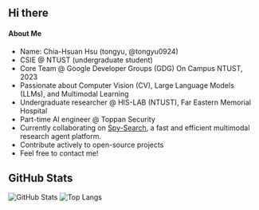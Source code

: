 ## Hi there 
#### About Me
- Name: Chia-Hsuan Hsu (tongyu, @tongyu0924)  
- CSIE @ NTUST (undergraduate student) 
- Core Team @ Google Developer Groups (GDG) On Campus NTUST, 2023  
- Passionate about Computer Vision (CV), Large Language Models (LLMs), and Multimodal Learning
- Undergraduate researcher @ HIS-LAB (NTUST), Far Eastern Memorial Hospital
- Part-time AI engineer @ Toppan Security
- Currently collaborating on [Spy-Search](https://github.com/JasonHonKL/spy-search), a fast and efficient multimodal research agent platform.
- Contribute actively to open-source projects 
- Feel free to contact me!

## GitHub Stats
![GitHub Stats](https://github-readme-stats.vercel.app/api?username=tongyu0924&show_icons=true&theme=tokyonight)
![Top Langs](https://github-readme-stats.vercel.app/api/top-langs/?username=tongyu0924&layout=compact&theme=tokyonight&langs_count=8)

<!--
**tongyu0924/tongyu0924** is a ✨ _special_ ✨ repository because its `README.md` (this file) appears on your GitHub profile.

Here are some ideas to get you started:

- 🔭 I’m currently working on ...
- 🌱 I’m currently learning ...
- 👯 I’m looking to collaborate on ...
- 🤔 I’m looking for help with ...
- 💬 Ask me about ...
- 📫 How to reach me: ...
- 😄 Pronouns: ...
- ⚡ Fun fact: ...
-->
